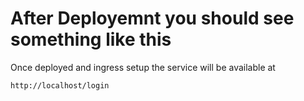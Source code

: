 # After Deployemnt you should see something like this 


Once deployed and ingress setup the service will be available at 

```
http://localhost/login
```
